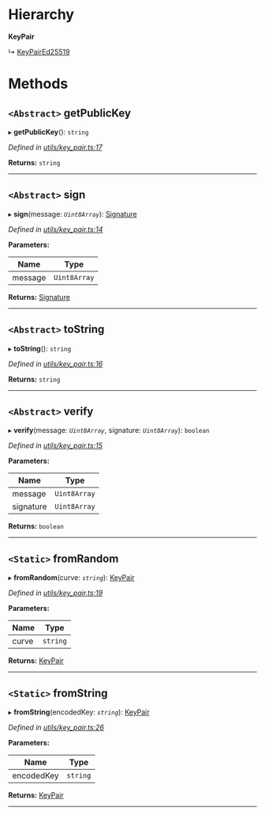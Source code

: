 

# Hierarchy

**KeyPair**

↳  [KeyPairEd25519](_utils_key_pair_.keypaired25519.md)

# Methods

<a id="getpublickey"></a>

## `<Abstract>` getPublicKey

▸ **getPublicKey**(): `string`

*Defined in [utils/key_pair.ts:17](https://github.com/nearprotocol/nearlib/blob/7880ebf/src.ts/utils/key_pair.ts#L17)*

**Returns:** `string`

___
<a id="sign"></a>

## `<Abstract>` sign

▸ **sign**(message: *`Uint8Array`*): [Signature](../interfaces/_utils_key_pair_.signature.md)

*Defined in [utils/key_pair.ts:14](https://github.com/nearprotocol/nearlib/blob/7880ebf/src.ts/utils/key_pair.ts#L14)*

**Parameters:**

| Name | Type |
| ------ | ------ |
| message | `Uint8Array` |

**Returns:** [Signature](../interfaces/_utils_key_pair_.signature.md)

___
<a id="tostring"></a>

## `<Abstract>` toString

▸ **toString**(): `string`

*Defined in [utils/key_pair.ts:16](https://github.com/nearprotocol/nearlib/blob/7880ebf/src.ts/utils/key_pair.ts#L16)*

**Returns:** `string`

___
<a id="verify"></a>

## `<Abstract>` verify

▸ **verify**(message: *`Uint8Array`*, signature: *`Uint8Array`*): `boolean`

*Defined in [utils/key_pair.ts:15](https://github.com/nearprotocol/nearlib/blob/7880ebf/src.ts/utils/key_pair.ts#L15)*

**Parameters:**

| Name | Type |
| ------ | ------ |
| message | `Uint8Array` |
| signature | `Uint8Array` |

**Returns:** `boolean`

___
<a id="fromrandom"></a>

## `<Static>` fromRandom

▸ **fromRandom**(curve: *`string`*): [KeyPair](_utils_key_pair_.keypair.md)

*Defined in [utils/key_pair.ts:19](https://github.com/nearprotocol/nearlib/blob/7880ebf/src.ts/utils/key_pair.ts#L19)*

**Parameters:**

| Name | Type |
| ------ | ------ |
| curve | `string` |

**Returns:** [KeyPair](_utils_key_pair_.keypair.md)

___
<a id="fromstring"></a>

## `<Static>` fromString

▸ **fromString**(encodedKey: *`string`*): [KeyPair](_utils_key_pair_.keypair.md)

*Defined in [utils/key_pair.ts:26](https://github.com/nearprotocol/nearlib/blob/7880ebf/src.ts/utils/key_pair.ts#L26)*

**Parameters:**

| Name | Type |
| ------ | ------ |
| encodedKey | `string` |

**Returns:** [KeyPair](_utils_key_pair_.keypair.md)

___

